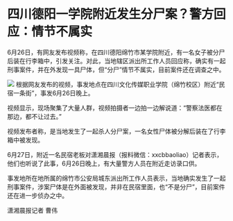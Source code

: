 

# 四川德阳一学院附近发生分尸案？警方回应：情节不属实

6月26日，有网友发布视频称，在四川德阳绵竹市某学院附近，有一名女子被分尸后装在行李箱中，引发关注。对此，当地辖区派出所工作人员回应称，确实有一起刑事案件，并在外发现一具尸体，但“分尸”情节不属实，目前案件还在调查之中。

![](https://inews.gtimg.com/om_bt/OIXGh2llG35gkvOvSE8ntngWkf0qYw9CY4UH5W52ylZroAA/1000)
根据网友发布的视频，事发地点在四川文化传媒职业学院（绵竹校区）附近“民宿一条街”，事发6月26日晚上。

视频显示，现场聚集了大量人群，视频拍摄者一边拍一边解说道：“警察法医都在那边，都不让过去。”

视频发布者称，是当地发生了一起杀人分尸案，一名女性尸体被分解后装在了行李箱中被发现。

6月27日，附近一名民宿老板对潇湘晨报（报料微信：xxcbbaoliao）记者表示，他们也听说了此事，6月26日晚上，有大量警方人员在附近走访录口供。

事发地所在地所属的绵竹市公安局城东派出所工作人员表示，当地确实发生了一起刑事案件，涉案尸体是在外面被发现，并非在民宿里面，也“不是分尸”，目前案件还在进一步侦办之中。

潇湘晨报记者 曹伟

